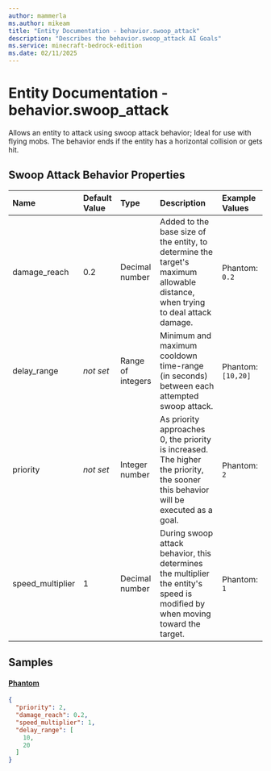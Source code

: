 ```yaml
---
author: mammerla
ms.author: mikeam
title: "Entity Documentation - behavior.swoop_attack"
description: "Describes the behavior.swoop_attack AI Goals"
ms.service: minecraft-bedrock-edition
ms.date: 02/11/2025 
---
```


# Entity Documentation - behavior.swoop_attack

Allows an entity to attack using swoop attack behavior; Ideal for use with flying mobs. The behavior ends if the entity has a horizontal collision or gets hit.


## Swoop Attack Behavior Properties

|Name       |Default Value |Type |Description |Example Values |
|:----------|:-------------|:----|:-----------|:------------- |
| damage_reach | 0.2 | Decimal number | Added to the base size of the entity, to determine the target's maximum allowable distance, when trying to deal attack damage. | Phantom: `0.2` | 
| delay_range | *not set* | Range of integers | Minimum and maximum cooldown time-range (in seconds) between each attempted swoop attack. | Phantom: `[10,20]` | 
| priority | *not set* | Integer number | As priority approaches 0, the priority is increased. The higher the priority, the sooner this behavior will be executed as a goal. | Phantom: `2` | 
| speed_multiplier | 1 | Decimal number | During swoop attack behavior, this determines the multiplier the entity's speed is modified by when moving toward the target. | Phantom: `1` | 

## Samples

#### [Phantom](https://github.com/Mojang/bedrock-samples/tree/preview/behavior_pack/entities/phantom.json)


```json
{
  "priority": 2,
  "damage_reach": 0.2,
  "speed_multiplier": 1,
  "delay_range": [
    10,
    20
  ]
}
```
